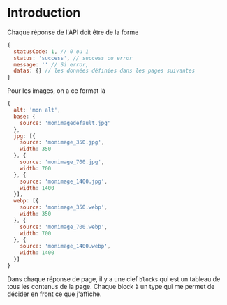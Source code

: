 # Introduction

Chaque réponse de l'API doit être de la forme 

```js
{
  statusCode: 1, // 0 ou 1
  status: 'success', // success ou error
  message: '' // Si error,
  datas: {} // les données définies dans les pages suivantes
}
```

Pour les images, on a ce format là


```js
{
  alt: 'mon alt',
  base: {
    source: 'monimagedefault.jpg'
  },
  jpg: [{
    source: 'monimage_350.jpg',
    width: 350
  }, {
    source: 'monimage_700.jpg',
    width: 700
  }, {
    source: 'monimage_1400.jpg',
    width: 1400
  }],
  webp: [{
    source: 'monimage_350.webp',
    width: 350
  }, {
    source: 'monimage_700.webp',
    width: 700
  }, {
    source: 'monimage_1400.webp',
    width: 1400
  }]
}
```

Dans chaque réponse de page, il y a une clef `blocks` qui est un tableau de tous les contenus de la page. Chaque block à un type qui me permet de décider en front ce que j'affiche.
